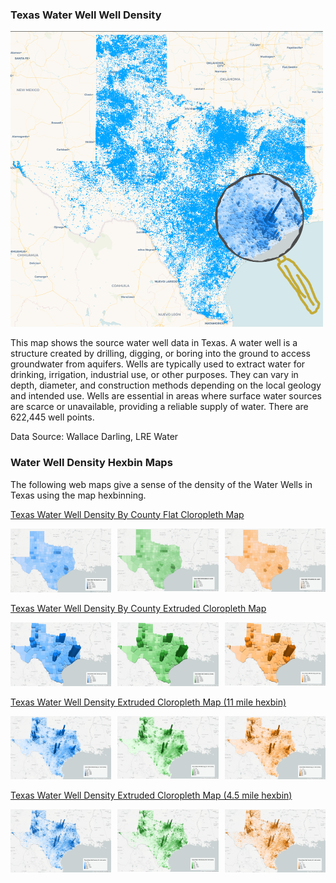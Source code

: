 ### Texas Water Well Well Density

<img src="images/texas_magnify.png" style="width:500px;">

This map shows the source water well data in Texas. A water well is a structure created by drilling, digging, or boring 
into the ground to access groundwater from aquifers. Wells are typically used to extract water for drinking, irrigation, 
industrial use, or other purposes. They can vary in depth, diameter, and construction methods depending on the local geology 
and intended use. Wells are essential in areas where surface water sources are scarce or unavailable, providing a reliable 
supply of water. There are 622,445 well points. 

Data Source: Wallace Darling, LRE Water

### Water Well Density Hexbin Maps

The following web maps give a sense of the density of the Water Wells in Texas using the map hexbinning.

[Texas Water Well Density By County Flat Cloropleth Map](https://fergusdevelopmentllc.github.io/texas-water-art-v2/01.html)
<div style="display: flex; gap: 10px;">
    <a href="https://fergusdevelopmentllc.github.io/texas-water-art-v2/01.html?color=blue" target='_blank'><img src="images/01_flat_county_blue.png" style="width:250px;"></a>
    <a href="https://fergusdevelopmentllc.github.io/texas-water-art-v2/01.html?color=green" target='_blank'><img src="images/01_flat_county_green.png" style="width:250px;"></a>
    <a href="https://fergusdevelopmentllc.github.io/texas-water-art-v2/01.html?color=orange" target='_blank'><img src="images/01_flat_county_orange.png" style="width:250px;"></a>
</div>

[Texas Water Well Density By County Extruded Cloropleth Map](https://fergusdevelopmentllc.github.io/texas-water-art-v2/02.html)
<div style="display: flex; gap: 10px;">
    <a href="https://fergusdevelopmentllc.github.io/texas-water-art-v2/02.html?color=blue" target='_blank'><img src="images/02_3d_county_blue.png" style="width:250px;"></a>
    <a href="https://fergusdevelopmentllc.github.io/texas-water-art-v2/02.html?color=green" target='_blank'><img src="images/02_3d_county_green.png" style="width:250px;"></a>
    <a href="https://fergusdevelopmentllc.github.io/texas-water-art-v2/02.html?color=orange" target='_blank'><img src="images/02_3d_county_orange.png" style="width:250px;"></a>
</div>

[Texas Water Well Density Extruded Cloropleth Map (11 mile hexbin)](https://fergusdevelopmentllc.github.io/texas-water-art-v2/03.html)
<div style="display: flex; gap: 10px;">
    <a href="https://fergusdevelopmentllc.github.io/texas-water-art-v2/03.html?color=blue" target='_blank'><img src="images/03_3d_county_blue.png" style="width:250px;"></a>
    <a href="https://fergusdevelopmentllc.github.io/texas-water-art-v2/03.html?color=green" target='_blank'><img src="images/03_3d_county_green.png" style="width:250px;"></a>
    <a href="https://fergusdevelopmentllc.github.io/texas-water-art-v2/03.html?color=orange" target='_blank'><img src="images/03_3d_county_orange.png" style="width:250px;"></a>
</div>

[Texas Water Well Density Extruded Cloropleth Map (4.5 mile hexbin)](https://fergusdevelopmentllc.github.io/texas-water-art-v2/04.html)
<div style="display: flex; gap: 10px;">
    <a href="https://fergusdevelopmentllc.github.io/texas-water-art-v2/04.html?color=blue" target='_blank'><img src="images/04_3d_county_blue.png" style="width:250px;"></a>
    <a href="https://fergusdevelopmentllc.github.io/texas-water-art-v2/04.html?color=green" target='_blank'><img src="images/04_3d_county_green.png" style="width:250px;"></a>
    <a href="https://fergusdevelopmentllc.github.io/texas-water-art-v2/04.html?color=orange" target='_blank'><img src="images/04_3d_county_orange.png" style="width:250px;"></a>
</div>
